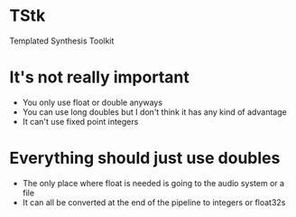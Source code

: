 # TStk
Templated Synthesis Toolkit

# It's not really important
* You only use float or double anyways
* You can use long doubles but I don't think it has any kind of advantage
* It can't use fixed point integers 

# Everything should just use doubles
* The only place where float is needed is going to the audio system or a file
* It can all be converted at the end of the pipeline to integers or float32s
